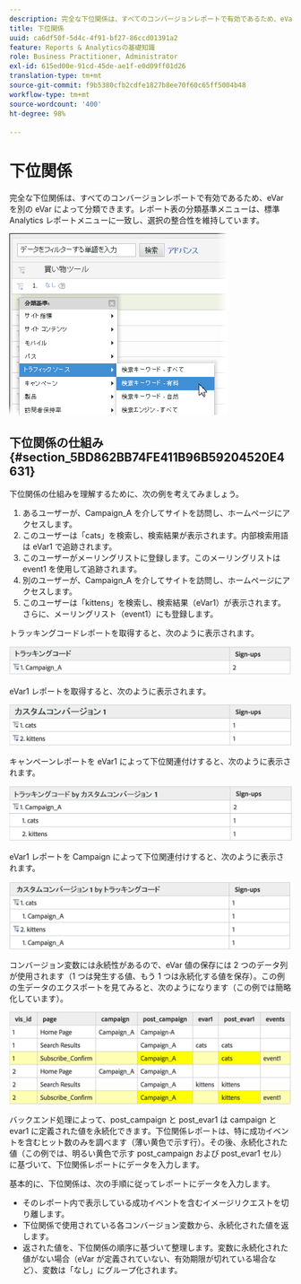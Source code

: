 ```yaml
---
description: 完全な下位関係は、すべてのコンバージョンレポートで有効であるため、eVar を別の eVar によって分類できます。レポート表の分類基準メニューは、標準 Analytics レポートメニューに一致し、選択の整合性を維持しています。
title: 下位関係
uuid: ca6df50f-5d4c-4f91-bf27-86ccd01391a2
feature: Reports & Analyticsの基礎知識
role: Business Practitioner, Administrator
exl-id: 615ed00e-91cd-45de-ae1f-e0d09ff01d26
translation-type: tm+mt
source-git-commit: f9b5380cfb2cdfe1827b8ee70f60c65ff5004b48
workflow-type: tm+mt
source-wordcount: '400'
ht-degree: 98%

---
```


# 下位関係

完全な下位関係は、すべてのコンバージョンレポートで有効であるため、eVar を別の eVar によって分類できます。レポート表の分類基準メニューは、標準 Analytics レポートメニューに一致し、選択の整合性を維持しています。

![](assets/subrelations.png)

## 下位関係の仕組み {#section_5BD862BB74FE411B96B59204520E4631}

下位関係の仕組みを理解するために、次の例を考えてみましょう。

1. あるユーザーが、Campaign_A を介してサイトを訪問し、ホームページにアクセスします。
1. このユーザーは「cats」を検索し、検索結果が表示されます。内部検索用語は eVar1 で追跡されます。
1. このユーザーがメーリングリストに登録します。このメーリングリストは event1 を使用して追跡されます。
1. 別のユーザーが、Campaign_A を介してサイトを訪問し、ホームページにアクセスします。
1. このユーザーは「kittens」を検索し、検索結果（eVar1）が表示されます。さらに、メーリングリスト（event1）にも登録します。

トラッキングコードレポートを取得すると、次のように表示されます。

![](assets/subrel_1.png)

eVar1 レポートを取得すると、次のように表示されます。

![](assets/subrel_2.png)

キャンペーンレポートを eVar1 によって下位関連付けすると、次のように表示されます。

![](assets/subrel_3.png)

eVar1 レポートを Campaign によって下位関連付けすると、次のように表示されます。

![](assets/subrel_4.png)

コンバージョン変数には永続性があるので、eVar 値の保存には 2 つのデータ列が使用されます（1 つは発生する値、もう 1 つは永続化する値を保存）。この例の生データのエクスポートを見てみると、次のようになります（この例では簡略化しています）。

![](assets/subrel_5.png)

バックエンド処理によって、post_campaign と post_evar1 は campaign と evar1 に定義された値を永続化できます。下位関係レポートは、特に成功イベントを含むヒット数のみを調べます（薄い黄色で示す行）。その後、永続化された値（この例では、明るい黄色で示す post_campaign および post_evar1 セル）に基づいて、下位関係レポートにデータを入力します。

基本的に、下位関係は、次の手順に従ってレポートにデータを入力します。

* そのレポート内で表示している成功イベントを含むイメージリクエストを切り離します。
* 下位関係で使用されている各コンバージョン変数から、永続化された値を返します。
* 返された値を、下位関係の順序に基づいて整理します。変数に永続化された値がない場合（eVar が定義されていない、有効期限が切れている場合など）、変数は「なし」にグループ化されます。
